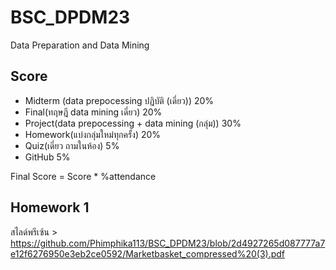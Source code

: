 # BSC_DPDM23
Data Preparation and Data Mining

## Score
- Midterm (data prepocessing ปฏิบัติ (เดี่ยว)) 20%
- Final(ทฤษฎี data mining เดี่ยว) 20%
- Project(data prepocessing + data mining (กลุ่ม)) 30%
- Homework(แบ่งกลุ่มใหม่ทุกครั้ง) 20%
- Quiz(เดี่ยว ถามในห้อง) 5%
- GitHub 5%

Final Score = Score * %attendance

## Homework 1 
สไลด์พรีเซ้น > https://github.com/Phimphika113/BSC_DPDM23/blob/2d4927265d087777a7e12f6276950e3eb2ce0592/Marketbasket_compressed%20(3).pdf
